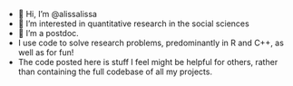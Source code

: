 - 👋 Hi, I’m @alissalissa
- 👀 I’m interested in quantitative research in the social sciences
- 🌱 I’m a postdoc.
- I use code to solve research problems, predominantly in R and C++, as well as for fun!
- The code posted here is stuff I feel might be helpful for others, rather than containing the full codebase of all my projects.

<!---
alissalissa/alissalissa is a ✨ special ✨ repository because its `README.md` (this file) appears on your GitHub profile.
You can click the Preview link to take a look at your changes.
--->
